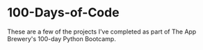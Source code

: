 # 100-Days-of-Code

These are a few of the projects I've completed as part of The App Brewery's 100-day Python Bootcamp.
